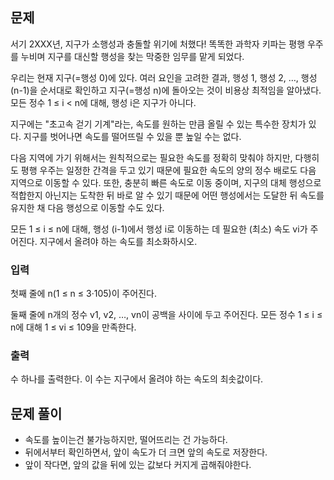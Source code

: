 ## 문제
서기 2XXX년, 지구가 소행성과 충돌할 위기에 처했다! 똑똑한 과학자 키파는 평행 우주를 누비며 지구를 대신할 행성을 찾는 막중한 임무를 맡게 되었다.

우리는 현재 지구(=행성 0)에 있다. 여러 요인을 고려한 결과, 행성 1, 행성 2, …, 행성 (n-1)을 순서대로 확인하고 지구(=행성 n)에 돌아오는 것이 비용상 최적임을 알아냈다. 모든 정수 1 ≤ i < n에 대해, 행성 i은 지구가 아니다.

지구에는 "초고속 걷기 기계"라는, 속도를 원하는 만큼 올릴 수 있는 특수한 장치가 있다. 지구를 벗어나면 속도를 떨어뜨릴 수 있을 뿐 높일 수는 없다.

다음 지역에 가기 위해서는 원칙적으로는 필요한 속도를 정확히 맞춰야 하지만, 다행히도 평행 우주는 일정한 간격을 두고 있기 때문에 필요한 속도의 양의 정수 배로도 다음 지역으로 이동할 수 있다. 또한, 충분히 빠른 속도로 이동 중이며, 지구의 대체 행성으로 적합한지 아닌지는 도착한 뒤 바로 알 수 있기 때문에 어떤 행성에서는 도달한 뒤 속도를 유지한 채 다음 행성으로 이동할 수도 있다.

모든 1 ≤ i ≤ n에 대해, 행성 (i-1)에서 행성 i로 이동하는 데 필요한 (최소) 속도 vi가 주어진다. 지구에서 올려야 하는 속도를 최소화하시오.

### 입력
첫째 줄에 n(1 ≤ n ≤ 3·105)이 주어진다.

둘째 줄에 n개의 정수 v1, v2, …, vn이 공백을 사이에 두고 주어진다. 모든 정수 1 ≤ i ≤ n에 대해 1 ≤ vi ≤ 109을 만족한다.

### 출력
수 하나를 출력한다. 이 수는 지구에서 올려야 하는 속도의 최솟값이다.

## 문제 풀이
- 속도를 높이는건 불가능하지만, 떨어뜨리는 건 가능하다.
- 뒤에서부터 확인하면서, 앞이 속도가 더 크면 앞의 속도로 저장한다.
- 앞이 작다면, 앞의 값을 뒤에 있는 값보다 커지게 곱해줘야한다.